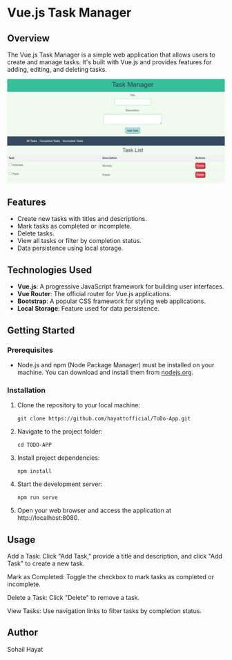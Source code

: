 # Vue.js Task Manager



## Overview

The Vue.js Task Manager is a simple web application that allows users to create and manage tasks. It's built with Vue.js and provides features for adding, editing, and deleting tasks.

![Alt text](image-1.png)

## Features

- Create new tasks with titles and descriptions.
- Mark tasks as completed or incomplete.
- Delete tasks.
- View all tasks or filter by completion status.
- Data persistence using local storage.

## Technologies Used

- **Vue.js**: A progressive JavaScript framework for building user interfaces.
- **Vue Router**: The official router for Vue.js applications.
- **Bootstrap**: A popular CSS framework for styling web applications.
- **Local Storage**:  Feature used for data persistence.

## Getting Started

### Prerequisites

- Node.js and npm (Node Package Manager) must be installed on your machine. You can download and install them from [nodejs.org](https://nodejs.org/).

### Installation

1. Clone the repository to your local machine:

   ```shell
   git clone https://github.com/hayattofficial/ToDo-App.git

2. Navigate to the project folder:
    ```shell
   cd TODO-APP

3. Install project dependencies:
    ```shell
   npm install

4. Start the development server:
    ```shell
   npm run serve

5. Open your web browser and access the application at http://localhost:8080.


## Usage
Add a Task: Click "Add Task," provide a title and description, and click "Add Task" to create a new task.

Mark as Completed: Toggle the checkbox to mark tasks as completed or incomplete.

Delete a Task: Click "Delete" to remove a task.

View Tasks: Use navigation links to filter tasks by completion status.


## Author
Sohail Hayat
